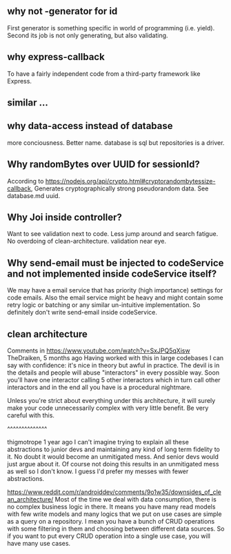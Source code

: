 ## why not -generator for id
First generator is something specific in world of programming (i.e. yield).
Second its job is not only generating, but also validating.


## why express-callback
To have a fairly independent code from a third-party framework like Express.

## similar ...

## why data-access instead of database
more conciousness. Better name. database is sql but repositories is a driver.

## Why randomBytes over UUID for sessionId?
According to https://nodejs.org/api/crypto.html#cryptorandombytessize-callback, Generates cryptographically strong pseudorandom data.
See database.md uuid.


## Why Joi inside controller?
Want to see validation next to code. Less jump around and search fatigue. No overdoing of clean-architecture.
validation near eye.

## Why send-email must be injected to codeService and not implemented inside codeService itself?
We may have a email service that has priority (high importance) settings for code emails. Also the email service might be heavy and might contain some retry logic or batching or any similar un-intuitive implementation. So definitely don't write send-email inside codeService.


## clean architecture

Comments in
https://www.youtube.com/watch?v=SxJPQ5qXisw
TheDraiken, 5 months ago
Having worked with this in large codebases I can say with confidence: it's nice in theory but awful in practice.
The devil is in the details and people will abuse "interactors" in every possible way. Soon you'll have one interactor calling 5 other interactors which in turn call other interactors and in the end all you have is a procedural nightmare.

Unless you're strict about everything under this architecture, it will surely make your code unnecessarily complex with very little benefit. Be very careful with this. 

^^^^^^^^^^^^^^

thigmotrope 1 year ago
I can't imagine trying to explain all these abstractions to junior devs and maintaining any kind of long term fidelity to it.   No doubt it would become an unmitigated mess.   And senior devs would just argue about it.   Of course not doing this results in an unmitigated mess as well so I don't know.  I guess I'd prefer my messes with fewer abstractions.


https://www.reddit.com/r/androiddev/comments/9o1w35/downsides_of_clean_architecture/
Most of the time we deal with data consumption, there is no complex business logic in there. It means you have many read models with few write models and many logics that we put on use cases are simple as a query on a repository. I mean you have a bunch of CRUD operations with some filtering in them and choosing between different data sources. So if you want to put every CRUD operation into a single use case, you will have many use cases. 
